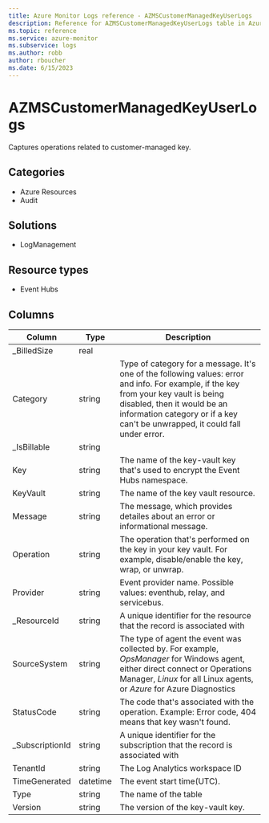 ```yaml
---
title: Azure Monitor Logs reference - AZMSCustomerManagedKeyUserLogs
description: Reference for AZMSCustomerManagedKeyUserLogs table in Azure Monitor Logs.
ms.topic: reference
ms.service: azure-monitor
ms.subservice: logs
ms.author: robb
author: rboucher
ms.date: 6/15/2023
---
```


# AZMSCustomerManagedKeyUserLogs

 Captures operations related to customer-managed key.

## Categories

- Azure Resources
- Audit
## Solutions

- LogManagement
## Resource types

- Event Hubs




## Columns

| Column | Type | Description |
| --- | --- | --- |
| _BilledSize | real |  |
| Category | string | Type of category for a message. It's one of the following values: error and info. For example, if the key from your key vault is being disabled, then it would be an information category or if a key can't be unwrapped, it could fall under error. |
| _IsBillable | string |  |
| Key | string | The name of the key-vault key that's used to encrypt the Event Hubs namespace. |
| KeyVault | string | The name of the key vault resource. |
| Message | string | The message, which provides detailes about an error or informational message. |
| Operation | string | The operation that's performed on the key in your key vault. For example, disable/enable the key, wrap, or unwrap. |
| Provider | string | Event provider name. Possible values: eventhub, relay, and servicebus. |
| _ResourceId | string | A unique identifier for the resource that the record is associated with |
| SourceSystem | string | The type of agent the event was collected by. For example, *OpsManager* for Windows agent, either direct connect or Operations Manager, *Linux* for all Linux agents, or *Azure* for Azure Diagnostics |
| StatusCode | string | The code that's associated with the operation. Example: Error code, 404 means that key wasn't found. |
| _SubscriptionId | string | A unique identifier for the subscription that the record is associated with |
| TenantId | string | The Log Analytics workspace ID |
| TimeGenerated | datetime | The event start time(UTC). |
| Type | string | The name of the table |
| Version | string | The version of the key-vault key. |
